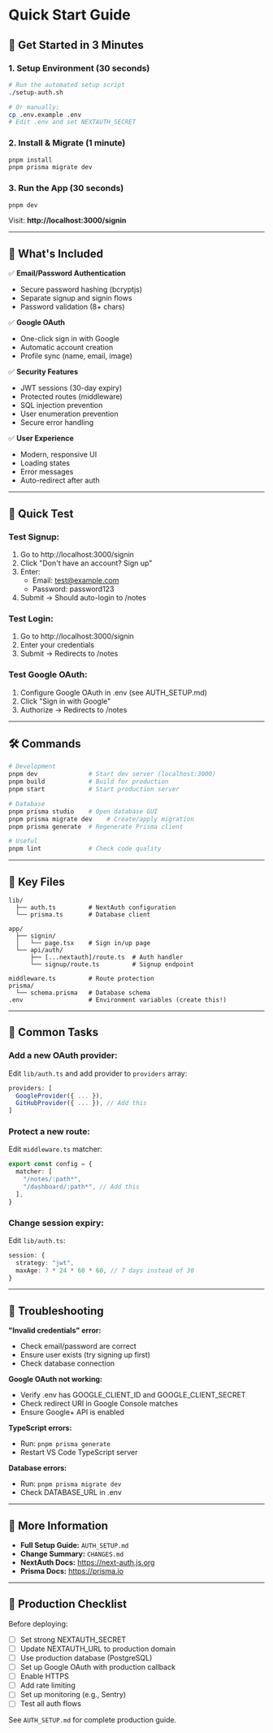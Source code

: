 # Quick Start Guide

## 🚀 Get Started in 3 Minutes

### 1. Setup Environment (30 seconds)
```bash
# Run the automated setup script
./setup-auth.sh

# Or manually:
cp .env.example .env
# Edit .env and set NEXTAUTH_SECRET
```

### 2. Install & Migrate (1 minute)
```bash
pnpm install
pnpm prisma migrate dev
```

### 3. Run the App (30 seconds)
```bash
pnpm dev
```

Visit: **http://localhost:3000/signin**

---

## 🔑 What's Included

✅ **Email/Password Authentication**
- Secure password hashing (bcryptjs)
- Separate signup and signin flows
- Password validation (8+ chars)

✅ **Google OAuth**
- One-click sign in with Google
- Automatic account creation
- Profile sync (name, email, image)

✅ **Security Features**
- JWT sessions (30-day expiry)
- Protected routes (middleware)
- SQL injection prevention
- User enumeration prevention
- Secure error handling

✅ **User Experience**
- Modern, responsive UI
- Loading states
- Error messages
- Auto-redirect after auth

---

## 📝 Quick Test

### Test Signup:
1. Go to http://localhost:3000/signin
2. Click "Don't have an account? Sign up"
3. Enter: 
   - Email: test@example.com
   - Password: password123
4. Submit → Should auto-login to /notes

### Test Login:
1. Go to http://localhost:3000/signin
2. Enter your credentials
3. Submit → Redirects to /notes

### Test Google OAuth:
1. Configure Google OAuth in .env (see AUTH_SETUP.md)
2. Click "Sign in with Google"
3. Authorize → Redirects to /notes

---

## 🛠️ Commands

```bash
# Development
pnpm dev              # Start dev server (localhost:3000)
pnpm build            # Build for production
pnpm start            # Start production server

# Database
pnpm prisma studio    # Open database GUI
pnpm prisma migrate dev    # Create/apply migration
pnpm prisma generate  # Regenerate Prisma client

# Useful
pnpm lint             # Check code quality
```

---

## 📂 Key Files

```
lib/
  ├── auth.ts         # NextAuth configuration
  └── prisma.ts       # Database client

app/
  ├── signin/
  │   └── page.tsx    # Sign in/up page
  └── api/auth/
      ├── [...nextauth]/route.ts  # Auth handler
      └── signup/route.ts         # Signup endpoint

middleware.ts         # Route protection
prisma/
  └── schema.prisma   # Database schema
.env                  # Environment variables (create this!)
```

---

## 🔧 Common Tasks

### Add a new OAuth provider:
Edit `lib/auth.ts` and add provider to `providers` array:
```typescript
providers: [
  GoogleProvider({ ... }),
  GitHubProvider({ ... }), // Add this
]
```

### Protect a new route:
Edit `middleware.ts` matcher:
```typescript
export const config = {
  matcher: [
    "/notes/:path*",
    "/dashboard/:path*", // Add this
  ],
}
```

### Change session expiry:
Edit `lib/auth.ts`:
```typescript
session: {
  strategy: "jwt",
  maxAge: 7 * 24 * 60 * 60, // 7 days instead of 30
}
```

---

## 🐛 Troubleshooting

**"Invalid credentials" error:**
- Check email/password are correct
- Ensure user exists (try signing up first)
- Check database connection

**Google OAuth not working:**
- Verify .env has GOOGLE_CLIENT_ID and GOOGLE_CLIENT_SECRET
- Check redirect URI in Google Console matches
- Ensure Google+ API is enabled

**TypeScript errors:**
- Run: `pnpm prisma generate`
- Restart VS Code TypeScript server

**Database errors:**
- Run: `pnpm prisma migrate dev`
- Check DATABASE_URL in .env

---

## 📖 More Information

- **Full Setup Guide:** `AUTH_SETUP.md`
- **Change Summary:** `CHANGES.md`
- **NextAuth Docs:** https://next-auth.js.org
- **Prisma Docs:** https://prisma.io

---

## 🎯 Production Checklist

Before deploying:
- [ ] Set strong NEXTAUTH_SECRET
- [ ] Update NEXTAUTH_URL to production domain
- [ ] Use production database (PostgreSQL)
- [ ] Set up Google OAuth with production callback
- [ ] Enable HTTPS
- [ ] Add rate limiting
- [ ] Set up monitoring (e.g., Sentry)
- [ ] Test all auth flows

See `AUTH_SETUP.md` for complete production guide.
